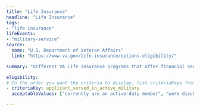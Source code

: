 ```yaml
---
title: "Life Insurance"
headline: "Life Insurance"
tags: 
- "life insurance"
lifeEvents: 
- "military-service"
source:
  name: "U.S. Department of Veteran Affairs"
  link: "https://www.va.gov/life-insurance/options-eligibility/"

summary: "Different VA Life Insurance programs that offer financial security are available for Veterans, service members, and their spouses and dependent children."

eligibility:
# In the order you want the criteria to display, list criteriaKeys from the csv here, each followed by a comma-separated list of which values indicate eligibility for that criteria. Wrap individual values in quotes if they have inner commas.
- criteriaKey: applicant_served_in_active_military
  acceptableValues: ["currently are an active-duty member", "were discharged under conditions other than dishonorable", "had retired from the service"]

---
```

